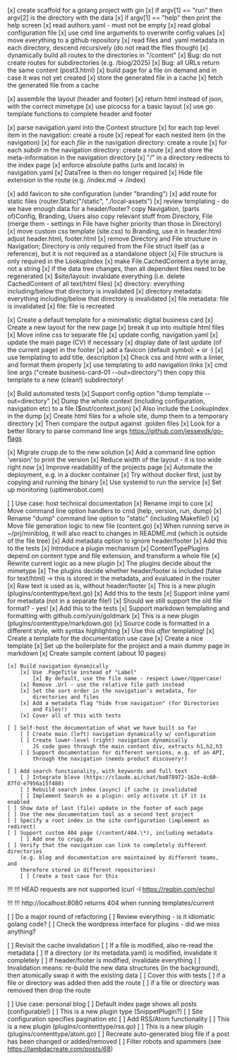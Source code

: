 [x] create scaffold for a golang project with gin
[x] if argv[1] == "run" then argv[2] is the directory with the data
[x] if argv[1] == "help" then print the help screen
[x] read authors.yaml - must not be empty
[x] read global configuration file
[x] use cmd line arguments to overwrite config values
[x] move everything to a github repository
[x] read files and .yaml metadata in each directory, descend recursively
    (do not read the files though)
[x] dynamically build all routes to the directories in "/content"
[x] Bug: do not create routes for subdirectories (e.g. /blog/2025)
[x] Bug: all URLs return the same content (post3.html)
[x] build page for a file on demand and in case it was not yet created
[x] store the generated file in a cache
[x] fetch the generated file from a cache

[x] assemble the layout (header and footer)
[x] return html instead of json, with the correct mimetype
[x] use picocss for a basic layout
[x] use go template functions to complete header and footer

[x] parse navigation.yaml into the Context structure
    [x] for each top level item in the navigation: create a route
    [x] repeat for each nested item (in the navigation)
    [x] for each *file* in the navigation directory: create a route
    [x] for each *subdir* in the navigation directory: create a route
    [x] and store the meta-information in the navigation directory
    [x] "/" in a directory redirects to the index page
    [x] enforce absolute paths (urls and locals) in navigation.yaml
[x] DataTree is then no longer required
[x] Hide file extension in the route (e.g. /index.md -> /index)

[x] add favicon to site configuration (under "branding")
[x] add route for static files (router.Static("/static", "./local-assets")
[x] review templating - do we have enough data for a header/footer?
    copy Navigation, (parts of)Config, Branding, Users
    also copy relevant stuff from Directory, File (merge them - settings in
    File have higher priority than those in Directory)
[x] move custom css template (site.css) to Branding, use it in header.html
    adjust header.html, footer.html
[x] remove Directory and File structure in Navigation; Directory is only
    required from the File struct itself (as a reference), but it is
    not required as a standalone object
[x] File structure is only required in the LookupIndex
[x] make File.CachedContent a byte array, not a string
[x] if the data tree changes, then all dependent files need to be regenerated
    [x] $site/layout: invalidate everything (i.e. delete CachedContent of all
        text/html files)
    [x] directory: everything including/below that directory is
        invalidated
    [x] directory metadata: everything including/below that directory is
        invalidated
    [x] file metadata: file is invalidated
    [x] file: file is recreated

[x] Create a default template for a minimalistic digital business card
    [x] Create a new layout for the new page
    [x] break it up into multiple html files
    [x] Move inline css to separate file
    [x] update config, navigation.yaml
    [x] update the main page (CV) if necessary
    [x] display date of last update (of the current page) in the footer
    [x] add a favicon (default symbol: • or ·)
    [x] use templating to add title, description
    [x] Check css and html with a linter, and format them properly
    [x] use templating to add navigation links
    [x] cmd line args ("create business-card-01 --out=directory") then copy this
        template to a new (clean!) subdirectory!

[x] Build automated tests
    [x] Support config option "dump template --out=directory"
    [x] Dump the whole context (including configuration, navigation etc)
        to a file ($out/context.json)
    [x] Also include the LookupIndex in the dump
    [x] Create html files for a whole site, dump them to a temporary directory
    [x] Then compare the output against .golden files
    [x] Look for a better library to parse command line args
        https://github.com/jessevdk/go-flags

[x] Migrate crupp.de to the new solution
    [x] Add a command line option 'version' to print the version
    [x] Reduce width of the layout - it is too wide right now
    [x] Improve readability of the projects page
    [x] Automate the deployment, e.g. in a docker container
        [x] Try without docker first, just by copying and running the binary
        [x] Use systemd to run the service
    [x] Set up monitoring (uptimerobot.com)

[ ] Use case: host technical documentation
    [x] Rename impl to core
    [x] Move command line option handlers to cmd (help, version, run, dump)
    [x] Rename "dump" command line option to "static" (including Makefile!)
    [x] Move file generation logic to new file (content.go)
    [x] When running serve in ~/prj/miniblog, it will also react to changes
        in README.md (which is outside of the file tree)
    [x] Add metadata option to ignore header/footer 
        [x] Add this to the tests
    [x] Introduce a plugin mechanism
        [x] ContentTypePlugins depend on content type and file extension,
            and transform a whole file
        [x] Rewrite current logic as a new plugin
        [x] The plugins decide about the mimetype
        [x] The plugins decide whether header/footer is included (false for
            text/html)
            -> this is stored in the metadata, and evaluated in the router
    [x] Raw text is used as is, without header/footer
        [x] This is a new plugin (plugins/contenttype/text.go)
        [x] Add this to the tests
    [x] Support inline yaml for metadata (not in a separate file!)
        [x] Should we still support the old file format? - yes!
        [x] Add this to the tests
    [x] Support markdown templating and formatting with github.com/yuin/goldmark
        [x] This is a new plugin (plugins/contenttype/markdown.go)
        [x] Source code is formatted in a different style, with syntax
            highlighting
        [x] Use this *after* templating!
    [x] Create a template for the documentation use case
        [x] Create a nice template
        [x] Set up the boilerplate for the project and a main dummy page
            in markdown
        [x] Create sample content (about 10 pages)

    [x] Build navigation dynamically
        [x] Use .PageTitle instead of "Label"
            [x] By default, use the file name - respect Lower/Uppercase!
        [x] Remove .Url - use the relative file path instead
        [x] Set the sort order in the navigation's metadata, for
            directories and files
        [x] Add a metadata flag "hide from navigation" (for Directories
            and Files!)
        [x] Cover all of this with tests

    [ ] Self-host the documentation of what we have built so far
        [ ] Create main (left) navigation dynamically w/ configuration
        [ ] Create lower-level (right) navigation dynamically
            JS code goes through the main content div, extracts h1,h2,h3
        [ ] Support documentation for different versions, e.g. of an API,
            through the navigation (needs product discovery!)

    [ ] Add search functionality, with keywords and full text
        [ ] Integrate bleve (https://claude.ai/chat/ba078972-162e-4c60-87fd-e7956a15f488)
        [ ] Rebuild search index (async) if cache is invalidated
        [ ] Implement Search as a plugin: only activate it if it is enabled
    [ ] Show date of last (file) update in the footer of each page
    [ ] Use the new documentation tool as a second test project
    [ ] Specify a root index in the site configuration (implement as redirect)
    [ ] Support custom 404 page (/content/404.\*), including metadata
        [ ] Add one to crupp.de
    [ ] Verify that the navigation can link to completely different directories
        (e.g. blog and documentation are maintained by different teams, and
        therefore stored in different repositories)
        [ ] Create a test case for this

!!!
!!! HEAD requests are not supported (curl -I https://reqbin.com/echo)

!!!
!!! http://localhost:8080 returns 404 when running templates/current 

[ ] Do a major round of refactoring
    [ ] Review everything - is it idiomatic golang code?
    [ ] Check the wordpress interface for plugins - did we miss anything?

[ ] Revisit the cache invalidation
    [ ] If a file is modified, also re-read the metadata
    [ ] If a directory (or its metadata.yaml) is modified, invalidate it
        completely
    [ ] If header/footer is modified, invalidate everything
    [ ] Invalidation means: re-build the new data structures (in the
        background), then atomically swap it with the existing data
    [ ] Cover this with tests
    [ ] if a file or directory was added then add the route
    [ ] if a file or directory was removed then drop the route

[ ] Use case: personal blog
    [ ] Default index page shows all posts (configurable!)
        [ ] This is a new plugin type (SnippetPlugin?)
    [ ] Site configuration specifies pagination etc
    [ ] Add RSS/Atom functionality
        [ ] This is a new plugin (plugins/contenttype/rss.go)
        [ ] This is a new plugin (plugins/contenttype/atom.go)
    [ ] Recreate auto-generated blog file if a post has been changed or
        added/removed
    [ ] Filter robots and spammers (see https://lambdacreate.com/posts/68)

